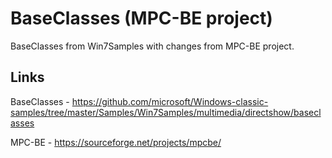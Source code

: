 ﻿# BaseClasses (MPC-BE project)

BaseClasses from Win7Samples with changes from MPC-BE project. 

## Links

BaseClasses - <https://github.com/microsoft/Windows-classic-samples/tree/master/Samples/Win7Samples/multimedia/directshow/baseclasses>

MPC-BE - <https://sourceforge.net/projects/mpcbe/>
